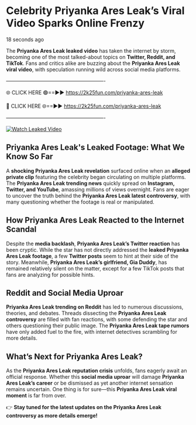 # Celebrity Priyanka Ares Leak’s Viral Video Sparks Online Frenzy

18 seconds ago

The **Priyanka Ares Leak leaked video** has taken the internet by storm, becoming one of the most talked-about topics on **Twitter, Reddit, and TikTok**. Fans and critics alike are buzzing about the **Priyanka Ares Leak viral video**, with speculation running wild across social media platforms.

———————————————————-

🌐 CLICK HERE 🟢==►► https://2k25fun.com/priyanka-ares-leak

🔴 CLICK HERE 🌐==►► https://2k25fun.com/priyanka-ares-leak

———————————————————-

[![Watch Leaked Video](https://miro.medium.com/v2/resize:fit:828/format:webp/1*cilzJN44JGOrTw9NJCrNHA.gif "Watch Leaked Video")](https://2k25fun.com/priyanka-ares-leak)

## **Priyanka Ares Leak's Leaked Footage: What We Know So Far**  
A **shocking Priyanka Ares Leak revelation** surfaced online when an **alleged private clip** featuring the celebrity began circulating on multiple platforms. The **Priyanka Ares Leak trending news** quickly spread on **Instagram, Twitter, and YouTube**, amassing millions of views overnight. Fans are eager to uncover the truth behind the **Priyanka Ares Leak latest controversy**, with many questioning whether the footage is real or manipulated.  

## **How Priyanka Ares Leak Reacted to the Internet Scandal**  
Despite the **media backlash**, **Priyanka Ares Leak’s Twitter reaction** has been cryptic. While the star has not directly addressed the **leaked Priyanka Ares Leak footage**, a few **Twitter posts** seem to hint at their side of the story. Meanwhile, **Priyanka Ares Leak’s girlfriend, Gia Duddy**, has remained relatively silent on the matter, except for a few TikTok posts that fans are analyzing for possible hints.  

## **Reddit and Social Media Uproar**  
**Priyanka Ares Leak trending on Reddit** has led to numerous discussions, theories, and debates. Threads dissecting the **Priyanka Ares Leak controversy** are filled with fan reactions, with some defending the star and others questioning their public image. The **Priyanka Ares Leak tape rumors** have only added fuel to the fire, with internet detectives scrambling for more details.  

## **What’s Next for Priyanka Ares Leak?**  
As the **Priyanka Ares Leak reputation crisis** unfolds, fans eagerly await an official response. Whether this **social media uproar** will damage **Priyanka Ares Leak’s career** or be dismissed as yet another internet sensation remains uncertain. One thing is for sure—this **Priyanka Ares Leak viral moment** is far from over.  

👉 **Stay tuned for the latest updates on the Priyanka Ares Leak controversy as more details emerge!**  